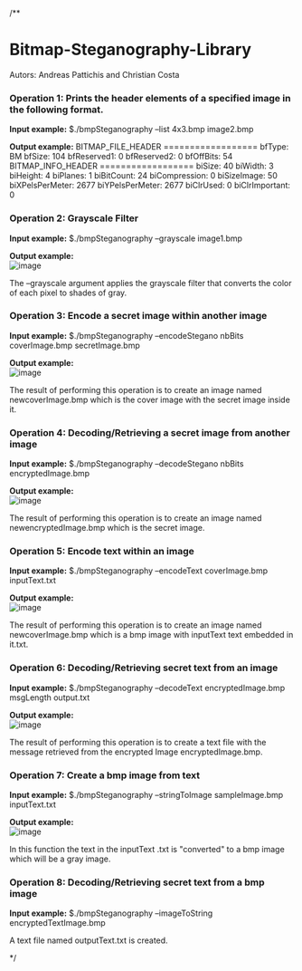 /**

# Bitmap-Steganography-Library

Autors: Andreas Pattichis and Christian Costa

### Operation 1: Prints the header elements of a specified image in the following format.

**Input example:**
$./bmpSteganography –list 4x3.bmp image2.bmp

**Output example:**
BITMAP_FILE_HEADER ==================
bfType: BM
bfSize: 104
bfReserved1: 0
bfReserved2: 0
bfOffBits: 54
BITMAP_INFO_HEADER ==================
biSize: 40
biWidth: 3
biHeight: 4
biPlanes: 1
biBitCount: 24
biCompression: 0 biSizeImage: 50
biXPelsPerMeter: 2677
biYPelsPerMeter: 2677
biClrUsed: 0
biClrImportant: 0

### Operation 2: Grayscale Filter

**Input example:**
$./bmpSteganography –grayscale image1.bmp 

**Output example:**<br />
![image](https://user-images.githubusercontent.com/63289392/152789017-f8956aea-1e4c-43db-a866-891bc8d8ef7d.png)

The –grayscale argument applies the grayscale filter that converts the color of each pixel to shades of gray. 

### Operation 3: Encode a secret image within another image

**Input example:**
$./bmpSteganography –encodeStegano nbBits coverImage.bmp secretImage.bmp

**Output example:**<br />
![image](https://user-images.githubusercontent.com/63289392/152789063-bc2d53f8-7345-42be-8d45-7aca8dcb8be6.png)

The result of performing this operation is to create an image named newcoverImage.bmp which is the cover image with the secret image inside it.

### Operation 4: Decoding/Retrieving a secret image from another image

**Input example:**
$./bmpSteganography –decodeStegano nbBits encryptedImage.bmp

**Output example:**<br />
![image](https://user-images.githubusercontent.com/63289392/152789158-eba664d3-ff9c-41ea-8597-d4a3e9e401a9.png)

The result of performing this operation is to create an image named newencryptedImage.bmp which is the secret image. 

### Operation 5: Encode text within an image

**Input example:**
$./bmpSteganography –encodeText coverImage.bmp inputText.txt

**Output example:**<br />
![image](https://user-images.githubusercontent.com/63289392/152789600-ea1368df-3798-4d4a-9411-c853e88cfde7.png)

The result of performing this operation is to create an image named newcoverImage.bmp which is a bmp image with inputText text embedded in it.txt.

### Operation 6: Decoding/Retrieving secret text from an image

**Input example:**
$./bmpSteganography –decodeText encryptedImage.bmp msgLength output.txt

**Output example:**<br />
![image](https://user-images.githubusercontent.com/63289392/152789645-564ba06d-5d78-4e1b-8d14-19b675add11d.png)

The result of performing this operation is to create a text file with the message retrieved from the encrypted Image encryptedImage.bmp.

### Operation 7: Create a bmp image from text

**Input example:**
$./bmpSteganography –stringToImage sampleImage.bmp inputText.txt

**Output example:**<br />
![image](https://user-images.githubusercontent.com/63289392/152789688-00ee2dc7-4688-4a47-9c1d-e9d73fbb0cdb.png)

In this function the text in the inputText .txt is "converted" to a bmp image which will be a gray image.

### Operation 8: Decoding/Retrieving secret text from a bmp image

**Input example:**
$./bmpSteganography –imageToString encryptedTextImage.bmp

A text file named outputText.txt is created.

*/
